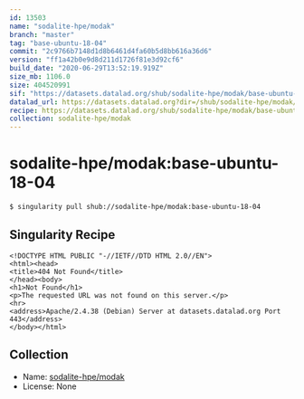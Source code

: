 ```yaml
---
id: 13503
name: "sodalite-hpe/modak"
branch: "master"
tag: "base-ubuntu-18-04"
commit: "2c9766b7148d1d8b6461d4fa60b5d8bb616a36d6"
version: "ff1a42b0e9d8d211d1726f81e3d92cf6"
build_date: "2020-06-29T13:52:19.919Z"
size_mb: 1106.0
size: 404520991
sif: "https://datasets.datalad.org/shub/sodalite-hpe/modak/base-ubuntu-18-04/2020-06-29-2c9766b7-ff1a42b0/ff1a42b0e9d8d211d1726f81e3d92cf6.sif"
datalad_url: https://datasets.datalad.org?dir=/shub/sodalite-hpe/modak/base-ubuntu-18-04/2020-06-29-2c9766b7-ff1a42b0/
recipe: https://datasets.datalad.org/shub/sodalite-hpe/modak/base-ubuntu-18-04/2020-06-29-2c9766b7-ff1a42b0/Singularity
collection: sodalite-hpe/modak
---
```


# sodalite-hpe/modak:base-ubuntu-18-04

```bash
$ singularity pull shub://sodalite-hpe/modak:base-ubuntu-18-04
```

## Singularity Recipe

```singularity
<!DOCTYPE HTML PUBLIC "-//IETF//DTD HTML 2.0//EN">
<html><head>
<title>404 Not Found</title>
</head><body>
<h1>Not Found</h1>
<p>The requested URL was not found on this server.</p>
<hr>
<address>Apache/2.4.38 (Debian) Server at datasets.datalad.org Port 443</address>
</body></html>
```

## Collection

 - Name: [sodalite-hpe/modak](https://github.com/sodalite-hpe/modak)
 - License: None

